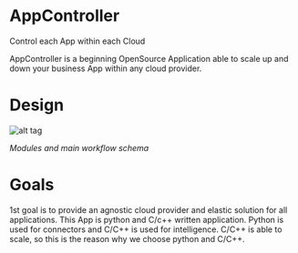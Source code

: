 # AppController
Control each App within each Cloud

AppController is a beginning OpenSource Application able to scale up and down your business App within any cloud provider.

# Design
![alt tag](https://raw.githubusercontent.com/bzhtux/bzhtux.github.io/master/statics/AC_Design_Modules.png)

*Modules and main workflow schema*

# Goals
1st goal is to provide an agnostic cloud provider and elastic solution for all applications.
This App is python and C/c++ written application. Python is used for connectors and C/C++ is used for intelligence.
C/C++ is able to scale, so this is the reason why we choose python and C/C++.
